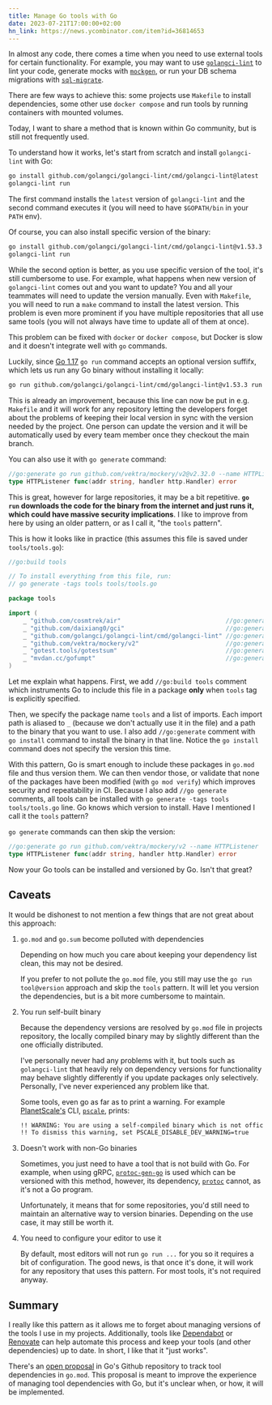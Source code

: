 ```yaml
---
title: Manage Go tools with Go
date: 2023-07-21T17:00:00+02:00
hn_link: https://news.ycombinator.com/item?id=36814653
---
```


In almost any code, there comes a time when you need to use external tools for certain functionality. For example, you may want to use [`golangci-lint`](github.com/golangci/golangci-lint) to lint your code, generate mocks with [`mockgen`](https://github.com/golang/mock), or run your DB schema migrations with [`sql-migrate`](https://github.com/rubenv/sql-migrate).

There are few ways to achieve this: some projects use `Makefile` to install dependencies, some other use `docker compose` and run tools by running containers with mounted volumes.

Today, I want to share a method that is known within Go community, but is still not frequently used.

To understand how it works, let's start from scratch and install `golangci-lint` with Go:

```sh
go install github.com/golangci/golangci-lint/cmd/golangci-lint@latest
golangci-lint run
```

The first command installs the `latest` version of `golangci-lint` and the second command executes it (you will need to have `$GOPATH/bin` in your `PATH` env).

Of course, you can also install specific version of the binary:

```sh
go install github.com/golangci/golangci-lint/cmd/golangci-lint@v1.53.3
golangci-lint run
```

While the second option is better, as you use specific version of the tool, it's still cumbersome to use. For example, what happens when new version of `golangci-lint` comes out and you want to update? You and all your teammates will need to update the version manually. Even with `Makefile`, you will need to run a `make` command to install the latest version. This problem is even more prominent if you have multiple repositories that all use same tools (you will not always have time to update all of them at once).

This problem can be fixed with `docker` or `docker compose`, but Docker is slow and it doesn't integrate well with `go` commands.

Luckily, since [Go 1.17](https://go.dev/doc/go1.17#go%20run) `go run` command accepts an optional version suffifx, which lets us run any Go binary without installing it locally:

```sh
go run github.com/golangci/golangci-lint/cmd/golangci-lint@v1.53.3 run
```

This is already an improvement, because this line can now be put in e.g. `Makefile` and it will work for any repository letting the developers forget about the problems of keeping their local version in sync with the version needed by the project. One person can update the version and it will be automatically used by every team member once they checkout the main branch.

You can also use it with `go generate` command:

```go
//go:generate go run github.com/vektra/mockery/v2@v2.32.0 --name HTTPListener
type HTTPListener func(addr string, handler http.Handler) error
```

This is great, however for large repositories, it may be a bit repetitive. **`go run` downloads the code for the binary from the internet and just runs it, which could have massive security implications**. I like to improve from here by using an older pattern, or as I call it, "the `tools` pattern".

This is how it looks like in practice (this assumes this file is saved under `tools/tools.go`):

```go
//go:build tools

// To install everything from this file, run:
// go generate -tags tools tools/tools.go

package tools

import (
	_ "github.com/cosmtrek/air"                             //go:generate go install github.com/cosmtrek/air
	_ "github.com/daixiang0/gci"                            //go:generate go install github.com/daixiang0/gci
	_ "github.com/golangci/golangci-lint/cmd/golangci-lint" //go:generate go install github.com/golangci/golangci-lint/cmd/golangci-lint
	_ "github.com/vektra/mockery/v2"                        //go:generate go install github.com/vektra/mockery/v2
	_ "gotest.tools/gotestsum"                              //go:generate go install gotest.tools/gotestsum
	_ "mvdan.cc/gofumpt"                                    //go:generate go install mvdan.cc/gofumpt
)
```

Let me explain what happens. First, we add `//go:build tools` comment which instruments Go to include this file in a package **only** when `tools` tag is explicitly specified.

Then, we specify the package name `tools` and a list of imports. Each import path is aliased to `_` (because we don't actually use it in the file) and a path to the binary that you want to use. I also add `//go:generate` comment with `go install` command to install the binary in that line. Notice the `go install` command does not specify the version this time.

With this pattern, Go is smart enough to include these packages in `go.mod` file and thus version them. We can then vendor those, or validate that none of the packages have been modified (with `go mod verify`) which improves security and repeatability in CI. Because I also add `//go generate` comments, all tools can be installed with `go generate -tags tools tools/tools.go` line. Go knows which version to install. Have I mentioned I call it the `tools` pattern?

`go generate` commands can then skip the version:

```go
//go:generate go run github.com/vektra/mockery/v2 --name HTTPListener
type HTTPListener func(addr string, handler http.Handler) error
```

Now your Go tools can be installed and versioned by Go. Isn't that great?

## Caveats

It would be dishonest to not mention a few things that are not great about this approach:

1. `go.mod` and `go.sum` become polluted with dependencies

   Depending on how much you care about keeping your dependency list clean, this may not be desired.

   If you prefer to not pollute the `go.mod` file, you still may use the `go run tool@version` approach and skip the `tools` pattern. It will let you version the dependencies, but is a bit more cumbersome to maintain.

2. You run self-built binary

   Because the dependency versions are resolved by `go.mod` file in projects repository, the locally compiled binary may by slightly different than the one officially distributed.

   I've personally never had any problems with it, but tools such as `golangci-lint` that heavily rely on dependency versions for functionality may behave slightly differently if you update packages only selectively. Personally, I've never experienced any problem like that.

   Some tools, even go as far as to print a warning. For example [PlanetScale's](https://planetscale.com/) CLI, [`pscale`](https://github.com/planetscale/cli), prints:

   ```txt
   !! WARNING: You are using a self-compiled binary which is not officially supported.
   !! To dismiss this warning, set PSCALE_DISABLE_DEV_WARNING=true
   ```

3. Doesn't work with non-Go binaries

   Sometimes, you just need to have a tool that is not build with Go. For example, when using gRPC, [`protoc-gen-go`](https://github.com/golang/protobuf) is used which can be versioned with this method, however, its dependency, [`protoc`](https://grpc.io/docs/protoc-installation/) cannot, as it's not a Go program.

   Unfortunately, it means that for some repositories, you'd still need to maintain an alternative way to version binaries. Depending on the use case, it may still be worth it.

4. You need to configure your editor to use it

   By default, most editors will not run `go run ...` for you so it requires a bit of configuration. The good news, is that once it's done, it will work for any repository that uses this pattern. For most tools, it's not required anyway.

## Summary

I really like this pattern as it allows me to forget about managing versions of the tools I use in my projects. Additionally, tools like [Dependabot](https://github.com/dependabot) or [Renovate](https://www.mend.io/renovate/) can help automate this process and keep your tools (and other dependencies) up to date. In short, I like that it "just works".

There's an [open proposal](https://github.com/golang/go/issues/48429) in Go's Github repository to track tool dependencies in `go.mod`. This proposal is meant to improve the experience of managing tool dependencies with Go, but it's unclear when, or how, it will be implemented.
